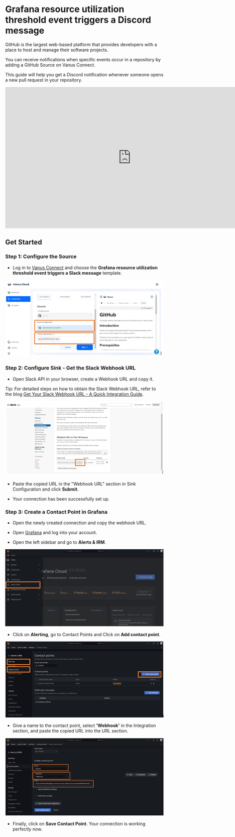 # Grafana resource utilization threshold event triggers a Discord message

GitHub is the largest web-based platform that provides developers with a place to host and manage their software projects.

You can receive notifications when specific events occur in a repository by adding a GitHub Source on Vanus Connect.

This guide will help you get a Discord notification whenever someone opens a new pull request in your repository.

<iframe width="800" height="450" src="https://www.youtube.com/embed/45-jXxfN8XQ" title="YouTube video player" frameBorder="0" allowFullScreen={true} allow="accelerometer; autoplay; clipboard-write; encrypted-media; gyroscope; picture-in-picture; web-share"></iframe>

## Get Started

### Step 1: Configure the Source

- Log in to [Vanus Connect](https://cloud.vanus.ai/) and choose the **Grafana resource utilization threshold event triggers a Slack message** template.

![1.png](imgs/github-issue-discord-1.PNG)

### Step 2: Configure Sink - Get the Slack Webhook URL

- Open Slack API in your browser, create a Webhook URL and copy it.

Tip: For detailed steps on how to obtain the Slack Webhook URL, refer to the blog [Get Your Slack Webhook URL - A Quick Integration Guide](https://www.vanus.ai/blog/get-your-slack-webhook-url/).

![2.png](imgs/github-star-slack-2.PNG)

- Paste the copied URL in the "Webhook URL" section in Sink Configuration and click **Submit**.

- Your connection has been successfully set up.

### Step 3: Create a Contact Point in Grafana

- Open the newly created connection and copy the webhook URL.

- Open [Grafana](https://grafana.com/) and log into your account.

- Open the left sidebar and go to **Alerts & IRM**.

![4.png](imgs/grafana-discord-1.PNG)

- Click on **Alerting**, go to Contact Points and Click on **Add contact point**.

![5.png](imgs/grafana-discord-2.PNG)

- Give a name to the contact point, select **'Webhook'** in the Integration section, and paste the copied URL into the URL section.

![6.png](imgs/grafana-discord-3.PNG)

- Finally, click on **Save Contact Point**. Your connection is working perfectly now.
